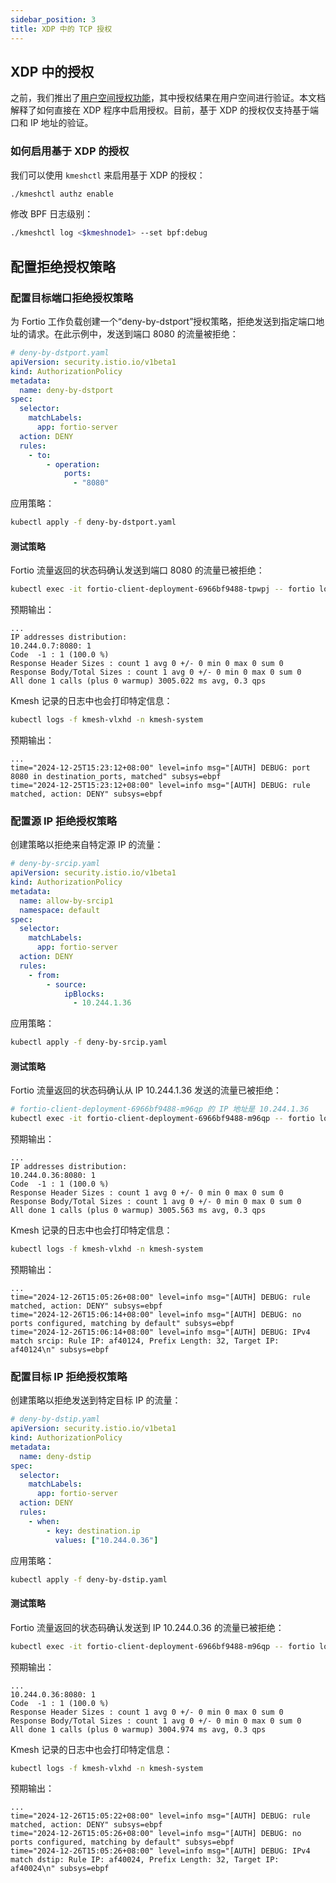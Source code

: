 ```yaml
---
sidebar_position: 3
title: XDP 中的 TCP 授权
---
```


## XDP 中的授权

之前，我们推出了[用户空间授权功能](/i18n/zh/docusaurus-plugin-content-docs/current/transpot-layer/tcp-authorization.md)，其中授权结果在用户空间进行验证。本文档解释了如何直接在 XDP 程序中启用授权。目前，基于 XDP 的授权仅支持基于端口和 IP 地址的验证。

### 如何启用基于 XDP 的授权

我们可以使用 `kmeshctl` 来启用基于 XDP 的授权：

```bash
./kmeshctl authz enable
```

修改 BPF 日志级别：

```bash
./kmeshctl log <$kmeshnode1> --set bpf:debug
```

## 配置拒绝授权策略

### 配置目标端口拒绝授权策略

为 Fortio 工作负载创建一个“deny-by-dstport”授权策略，拒绝发送到指定端口地址的请求。在此示例中，发送到端口 8080 的流量被拒绝：

```yaml
# deny-by-dstport.yaml
apiVersion: security.istio.io/v1beta1
kind: AuthorizationPolicy
metadata:
  name: deny-by-dstport
spec:
  selector:
    matchLabels:
      app: fortio-server
  action: DENY
  rules:
    - to:
        - operation:
            ports:
              - "8080"
```

应用策略：

```bash
kubectl apply -f deny-by-dstport.yaml
```

#### 测试策略

Fortio 流量返回的状态码确认发送到端口 8080 的流量已被拒绝：

```bash
kubectl exec -it fortio-client-deployment-6966bf9488-tpwpj -- fortio load -c 1 -n 1 -qps 0 -jitter=true 10.244.0.7:8080
```

预期输出：

```text
...
IP addresses distribution:
10.244.0.7:8080: 1
Code  -1 : 1 (100.0 %)
Response Header Sizes : count 1 avg 0 +/- 0 min 0 max 0 sum 0
Response Body/Total Sizes : count 1 avg 0 +/- 0 min 0 max 0 sum 0
All done 1 calls (plus 0 warmup) 3005.022 ms avg, 0.3 qps
```

Kmesh 记录的日志中也会打印特定信息：

```bash
kubectl logs -f kmesh-vlxhd -n kmesh-system
```

预期输出：

```log
...
time="2024-12-25T15:23:12+08:00" level=info msg="[AUTH] DEBUG: port 8080 in destination_ports, matched" subsys=ebpf
time="2024-12-25T15:23:12+08:00" level=info msg="[AUTH] DEBUG: rule matched, action: DENY" subsys=ebpf
```

### 配置源 IP 拒绝授权策略

创建策略以拒绝来自特定源 IP 的流量：

```yaml
# deny-by-srcip.yaml
apiVersion: security.istio.io/v1beta1
kind: AuthorizationPolicy
metadata:
  name: allow-by-srcip1
  namespace: default
spec:
  selector:
    matchLabels:
      app: fortio-server
  action: DENY
  rules:
    - from:
        - source:
            ipBlocks:
              - 10.244.1.36
```

应用策略：

```bash
kubectl apply -f deny-by-srcip.yaml
```

#### 测试策略

Fortio 流量返回的状态码确认从 IP 10.244.1.36 发送的流量已被拒绝：

```bash
# fortio-client-deployment-6966bf9488-m96qp 的 IP 地址是 10.244.1.36
kubectl exec -it fortio-client-deployment-6966bf9488-m96qp -- fortio load -c 1 -n 1 -qps 0 -jitter=true 10.244.0.36:8080
```

预期输出：

```text
...
IP addresses distribution:
10.244.0.36:8080: 1
Code  -1 : 1 (100.0 %)
Response Header Sizes : count 1 avg 0 +/- 0 min 0 max 0 sum 0
Response Body/Total Sizes : count 1 avg 0 +/- 0 min 0 max 0 sum 0
All done 1 calls (plus 0 warmup) 3005.563 ms avg, 0.3 qps
```

Kmesh 记录的日志中也会打印特定信息：

```bash
kubectl logs -f kmesh-vlxhd -n kmesh-system
```

预期输出：

```log
...
time="2024-12-26T15:05:26+08:00" level=info msg="[AUTH] DEBUG: rule matched, action: DENY" subsys=ebpf
time="2024-12-26T15:06:14+08:00" level=info msg="[AUTH] DEBUG: no ports configured, matching by default" subsys=ebpf
time="2024-12-26T15:06:14+08:00" level=info msg="[AUTH] DEBUG: IPv4 match srcip: Rule IP: af40124, Prefix Length: 32, Target IP: af40124\n" subsys=ebpf
```

### 配置目标 IP 拒绝授权策略

创建策略以拒绝发送到特定目标 IP 的流量：

```yaml
# deny-by-dstip.yaml
apiVersion: security.istio.io/v1beta1
kind: AuthorizationPolicy
metadata:
  name: deny-dstip
spec:
  selector:
    matchLabels:
      app: fortio-server
  action: DENY
  rules:
    - when:
        - key: destination.ip
          values: ["10.244.0.36"]
```

应用策略：

```bash
kubectl apply -f deny-by-dstip.yaml
```

#### 测试策略

Fortio 流量返回的状态码确认发送到 IP 10.244.0.36 的流量已被拒绝：

```bash
kubectl exec -it fortio-client-deployment-6966bf9488-m96qp -- fortio load -c 1 -n 1 -qps 0 -jitter=true 10.244.0.36:8080
```

预期输出：

```text
...
10.244.0.36:8080: 1
Code  -1 : 1 (100.0 %)
Response Header Sizes : count 1 avg 0 +/- 0 min 0 max 0 sum 0
Response Body/Total Sizes : count 1 avg 0 +/- 0 min 0 max 0 sum 0
All done 1 calls (plus 0 warmup) 3004.974 ms avg, 0.3 qps
```

Kmesh 记录的日志中也会打印特定信息：

```bash
kubectl logs -f kmesh-vlxhd -n kmesh-system
```

预期输出：

```log
...
time="2024-12-26T15:05:22+08:00" level=info msg="[AUTH] DEBUG: rule matched, action: DENY" subsys=ebpf
time="2024-12-26T15:05:26+08:00" level=info msg="[AUTH] DEBUG: no ports configured, matching by default" subsys=ebpf
time="2024-12-26T15:05:26+08:00" level=info msg="[AUTH] DEBUG: IPv4 match dstip: Rule IP: af40024, Prefix Length: 32, Target IP: af40024\n" subsys=ebpf
```

